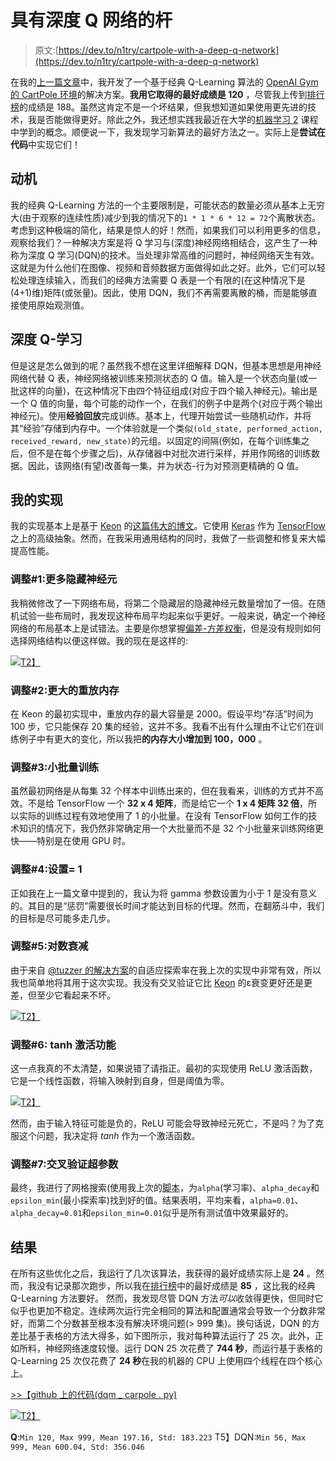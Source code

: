 # 具有深度 Q 网络的杆

> 原文:[https://dev.to/n1try/cartpole-with-a-deep-q-network](https://dev.to/n1try/cartpole-with-a-deep-q-network)

在我的[上一篇文章](https://dev.to/n1try/cartpole-with-q-learning---first-experiences-with-openai-gym)中，我开发了一个基于经典 Q-Learning 算法的 [OpenAI Gym 的 CartPole 环境](https://gym.openai.com/envs/CartPole-v0)的解决方案。**我用它取得的最好成绩是 120** ，尽管我上传到[排行榜](https://gym.openai.com/evaluations/eval_emRbuGdHRnWoJuMUnPwd1Q)的成绩是 188。虽然这肯定不是一个坏结果，但我想知道如果使用更先进的技术，我是否能做得更好。除此之外，我还想实践我最近在大学的[机器学习 2](http://www.aifb.kit.edu/web/Lehre/Vorlesung_Maschinelles_Lernen_2_%E2%80%93_Fortgeschrittene_Verfahren/en) 课程中学到的概念。顺便说一下，我发现学习新算法的最好方法之一。实际上是**尝试在代码**中实现它们！

## [](#motivation)动机

我的经典 Q-Learning 方法的一个主要限制是，可能状态的数量必须从基本上无穷大(由于观察的连续性质)减少到我的情况下的`1 * 1 * 6 * 12 = 72`个离散状态。考虑到这种极端的简化，结果是惊人的好！然而，如果我们可以利用更多的信息，观察给我们？一种解决方案是将 Q 学习与(深度)神经网络相结合，这产生了一种称为深度 Q 学习(DQN)的技术。当处理非常高维的问题时，神经网络天生有效。这就是为什么他们在图像、视频和音频数据方面做得如此之好。此外，它们可以轻松处理连续输入，而我们的经典方法需要 Q 表是一个有限的(在这种情况下是(4+1)维)矩阵(或张量)。因此，使用 DQN，我们不再需要离散的桶，而是能够直接使用原始观测值。

## [](#deep-qlearning)深度 Q-学习

但是这是怎么做到的呢？虽然我不想在这里详细解释 DQN，但基本思想是用神经网络代替 Q 表，神经网络被训练来预测状态的 Q 值。输入是一个状态向量(或一批这样的向量)，在这种情况下由四个特征组成(对应于四个输入神经元)。输出是一个 Q 值的向量，每个可能的动作一个，在我们的例子中是两个(对应于两个输出神经元)。使用**经验回放**完成训练。基本上，代理开始尝试一些随机动作，并将其“经验”存储到内存中。一个体验就是一个类似`(old_state, performed_action, received_reward, new_state)`的元组。以固定的间隔(例如，在每个训练集之后，但不是在每个步骤之后)，从存储器中对批次进行采样，并用作网络的训练数据。因此，该网络(有望)改善每一集，并为状态-行为对预测更精确的 Q 值。

## [](#my-implementation)我的实现

我的实现基本上是基于 [Keon](https://github.com/keon) 的[这篇伟大的博文](https://keon.io/deep-q-learning/)。它使用 [Keras](http://keras.io) 作为 [TensorFlow](http://tensorflow.com) 之上的高级抽象。然而，在我采用通用结构的同时，我做了一些调整和修复来大幅提高性能。

### [](#tweak-1-more-hidden-neurons)调整#1:更多隐藏神经元

我稍微修改了一下网络布局，将第二个隐藏层的隐藏神经元数量增加了一倍。在随机试验一些布局时，我发现这种布局平均起来似乎更好。一般来说，确定一个神经网络的布局基本上是试错法。主要是你想掌握[偏差-方差权衡](https://en.wikipedia.org/wiki/Bias%E2%80%93variance_tradeoff)，但是没有规则如何选择网络结构以便这样做。我的现在是这样的:

[![](../Images/37f2281430f216f9e5e8f00bad227ffc.png)T2】](https://res.cloudinary.com/practicaldev/image/fetch/s--a1YZPomn--/c_limit%2Cf_auto%2Cfl_progressive%2Cq_auto%2Cw_880/https://ferdinand-muetsch.de/images/dqn4.png)

### [](#tweak-2-larger-replay-memory)调整#2:更大的重放内存

在 Keon 的最初实现中，重放内存的最大容量是 2000。假设平均“存活”时间为 100 步，它只能保存 20 集的经验，这并不多。我看不出有什么理由不让它们在训练例子中有更大的变化，所以我把**的内存大小增加到 100，000** 。

### [](#tweak-3-minibatch-training)调整#3:小批量训练

虽然最初网络是从每集 32 个样本中训练出来的，但在我看来，训练的方式并不高效。不是给 TensorFlow 一个 **32 x 4 矩阵**，而是给它一个 **1 x 4 矩阵 32 倍**，所以实际的训练过程有效地使用了 1 的小批量。在没有 TensorFlow 如何工作的技术知识的情况下，我仍然非常确定用一个大批量而不是 32 个小批量来训练网络更快——特别是在使用 GPU 时。

### [](#tweak-4-setting-%C3%AE%C2%B3-1)调整#4:设置= 1

正如我在上一篇文章中提到的，我认为将 gamma 参数设置为小于 1 是没有意义的。其目的是“惩罚”需要很长时间才能达到目标的代理。然而，在翻筋斗中，我们的目标是尽可能多走几步。

### [](#tweak-5-logarithmic-%C3%AE%C2%B5decay)调整#5:对数衰减

由于来自 [@tuzzer 的解决方案](https://medium.com/@tuzzer/cart-pole-balancing-with-q-learning-b54c6068d947)的自适应探索率在我上次的实现中非常有效，所以我也简单地将其用于这次实现。我没有交叉验证它比 [Keon](https://github.com/keon) 的ε衰变更好还是更差，但至少它看起来不坏。

[![](../Images/fdea8d6c7d48a62a7637f0b7249df750.png)T2】](https://res.cloudinary.com/practicaldev/image/fetch/s--oNRN-ABO--/c_limit%2Cf_auto%2Cfl_progressive%2Cq_auto%2Cw_880/https://ferdinand-muetsch.de/images/dqn3.png)

### [](#tweak-6-tanh-activation-function)调整#6: tanh 激活功能

这一点我真的不太清楚，如果说错了请指正。最初的实现使用 ReLU 激活函数，它是一个线性函数，将输入映射到自身，但是阈值为零。

[![](../Images/0014b24b042f27633b1f1c6ccc4789ff.png)T2】](https://res.cloudinary.com/practicaldev/image/fetch/s--kHlVxgX8--/c_limit%2Cf_auto%2Cfl_progressive%2Cq_auto%2Cw_880/https://ferdinand-muetsch.de/images/dqn2.png)

然而，由于输入特征可能是负的，ReLU 可能会导致神经元死亡，不是吗？为了克服这个问题，我决定将 *tanh* 作为一个激活函数。

### [](#tweak-7-crossvalidate-hyperparameters)调整#7:交叉验证超参数

最终，我进行了网格搜索(使用我上次的[脚本](https://gist.github.com/n1try/87b442fce7f7d58606f462191c6d6033)，为`alpha`(学习率)、`alpha_decay`和`epsilon_min`(最小探索率)找到好的值。结果表明，平均来看，`alpha=0.01`、`alpha_decay=0.01`和`epsilon_min=0.01`似乎是所有测试值中效果最好的。

## [](#results)结果

在所有这些优化之后，我运行了几次该算法，我获得的最好成绩实际上是 **24** 。然而，我没有记录那次跑步，所以我在[排行榜](https://gym.openai.com/evaluations/eval_EIcM1ZBnQW2LBaFN6FY65g)中的最好成绩是 **85** ，这比我的经典 Q-Learning 方法要好。
然而，我发现尽管 DQN 方法*可以*收敛得更快，但同时它似乎也更加不稳定。连续两次运行完全相同的算法和配置通常会导致一个分数非常好，而第二个分数甚至根本没有解决环境问题(> 999 集)。换句话说，DQN 的方差比基于表格的方法大得多，如下图所示，我对每种算法运行了 25 次。此外，正如所料，神经网络速度较慢。运行 DQN 25 次花费了 **744 秒**，而运行基于表格的 Q-Learning 25 次仅花费了 **24 秒**在我的机器的 CPU 上使用四个线程在四个核心上。

[>>【github 上的代码(dqm _ carpole . py)](https://gist.github.com/n1try/2a6722407117e4d668921fce53845432)

[![](../Images/d98172bf812a7574fa89ee7d86b7a715.png)T2】](https://res.cloudinary.com/practicaldev/image/fetch/s--2Jhx7oz2--/c_limit%2Cf_auto%2Cfl_progressive%2Cq_auto%2Cw_880/https://ferdinand-muetsch.de/images/dqn1.png)

**Q**:`Min 120, Max 999, Mean 197.16, Std: 183.223`
T5】DQN:`Min 56, Max 999, Mean 600.04, Std: 356.046`